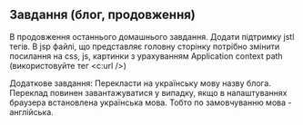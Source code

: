 ## Завдання (блог, продовження)
В продовження останнього домашнього завдання.
Додати підтримку jstl тегів.
В jsp файлі, що представляє головну сторінку потрібно змінити посилання на css, js, картинки з урахуванням Application context path (використовуйте тег <c:url />)

Додаткове завдання:
Перекласти на українську мову назву блога. Переклад повинен завантажуватися у випадку, якщо в налаштуваннях браузера встановлена українська мова.
Тобто по замовчуванню мова - англійська.